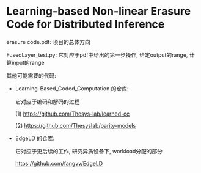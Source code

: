 # Learning-based Non-linear Erasure Code for Distributed Inference

erasure code.pdf: 项目的总体方向

FusedLayer_test.py: 它对应于pdf中给出的第一步操作, 给定output的range, 计算input的range

其他可能需要的代码: 

+ Learning-Based_Coded_Computation 的仓库: 

  它对应于编码和解码的过程

  (1) https://github.com/Thesys-lab/learned-cc 

  (2) https://github.com/Thesyslab/parity-models

+ EdgeLD 的仓库:

  它对应于更后续的工作, 研究异质设备下, workload分配的部分

  https://github.com/fangvv/EdgeLD